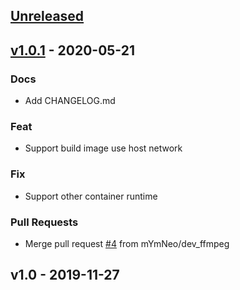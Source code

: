 <a name="unreleased"></a>
## [Unreleased]


<a name="v1.0.1"></a>
## [v1.0.1] - 2020-05-21
### Docs
- Add CHANGELOG.md

### Feat
- Support build image use host network

### Fix
- Support other container runtime

### Pull Requests
- Merge pull request [#4](https://github.com/tkestack/vcuda-controller/issues/4) from mYmNeo/dev_ffmpeg


<a name="v1.0"></a>
## v1.0 - 2019-11-27

[Unreleased]: https://github.com/tkestack/vcuda-controller/compare/v1.0.1...HEAD
[v1.0.1]: https://github.com/tkestack/vcuda-controller/compare/v1.0...v1.0.1
